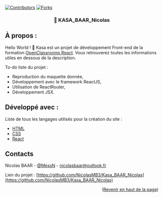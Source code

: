 [![Contributors][contributors-shield]][contributors-url]
[![Forks][forks-shield]][forks-url]

<div id="top"></div>

<div align="center">

### 📌 KASA_BAAR_Nicolas

</div>

## À propos :

Hello World ! 👋 Kasa est un projet de développement Front-end de la formation [OpenClassrooms React](https://openclassrooms.com/fr/paths/516-developpeur-dapplication-javascript-react). Vous retrouverez toutes les informations utiles en dessous de la description.

To-do liste du projet :

- Reproduction du maquette donnée,
- Développement avec le framework ReactJS,
- Utilisation de ReactRouter,
- Développement JSX.

## Développé avec :

Liste de tous les langages utilisés pour la création du site :

- [HTML](https://developer.mozilla.org/fr/docs/Web/HTML)
- [CSS](https://developer.mozilla.org/fr/docs/Web/CSS)
- [React](https://fr.legacy.reactjs.org/)

## Contacts

Nicolas BAAR - [@MessN](https://nbdev.fr/) - nicolasbaar@outlook.fr

Lien du projet : [https://github.com/NicolasMB3/Kasa_BAAR_Nicolas](https://github.com/NicolasMB3/Kasa_BAAR_Nicolas)

<p align="right">(<a href="#top">Revenir en haut de la page</a>)</p>

[contributors-shield]: https://img.shields.io/github/contributors/NicolasMB3/Kasa_BAAR_Nicolas.svg?style=for-the-badge
[contributors-url]: https://github.com/NicolasMB3/Kasa_BAAR_Nicolas/graphs/contributors
[forks-shield]: https://img.shields.io/github/forks/NicolasMB3/Kasa_BAAR_Nicolas.svg?style=for-the-badge
[forks-url]: https://github.com/NicolasMB3/Kasa_BAAR_Nicolas/pulse
